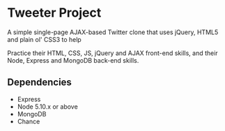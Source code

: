 # Tweeter Project


A simple single-page AJAX-based Twitter clone that uses jQuery, HTML5 and plain ol' CSS3 to help

Practice their HTML, CSS, JS, jQuery and AJAX front-end skills, and their Node, Express and MongoDB back-end skills.

## Dependencies

- Express
- Node 5.10.x or above
- MongoDB
- Chance
